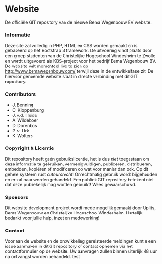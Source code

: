 # Website
De officiële GIT repository van de nieuwe Bema Wegenbouw BV website.

### Informatie
Deze site zal volledig in PHP, HTML en CSS worden gemaakt en is gebaseerd op het Bootstrap 3 framework. De uitvoering vindt plaats door een groep studenten van de Christelijke Hogeschool Windesheim te Zwolle en wordt uitgevoerd als KBS-project voor het bedrijf Bema Wegenbouw BV.
De website valt momenteel live te zien op http://www.bemawegenbouw.com/ terwijl deze in de ontwikkelfase zit. De hiervoor genoemde website staat in directe verbinding met dit GIT repository.

### Contributors
- J. Benning
- C. Kloppenburg
- J. v.d. Heide
- A. Wildeboer
- D. Dorenbos
- P. v. Urk
- K. Wolters

### Copyright & Licentie
Dit repository heeft géén gebruikslicentie, het is dus *niet* toegestaan om deze informatie te gebruiken, vermenigvuldigen, publiceren, distribueren, embedden, kopiëren of modificeren op wat voor manier dan ook. Op dit gehele systeem rust *auteursrecht*! Onrechtmatig gebruik wordt bijgehouden en er zal naar worden gehandeld. Een publiek GIT repository betekent niet dat deze publiekelijk mag worden gebruikt! Wees gewaarschuwd.

### Sponsors
Dit website development project wordt mede mogelijk gemaakt door Uplits, Bema Wegenbouw en Christelijke Hogeschool Windesheim. Hartelijk bedankt voor jullie hulp, inzet en medewerking!

### Contact
Voor aan de website en de ontwikkeling gerelateerde meldingen kunt u een issue aanmaken in dit Git repository of contact opnemen via het contactformulier op de website. Uw aanvragen zullen binnen uiterlijk 48 uur na ontvangst worden behandeld.
test